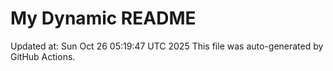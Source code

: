 # My Dynamic README
Updated at: Sun Oct 26 05:19:47 UTC 2025
This file was auto-generated by GitHub Actions.
